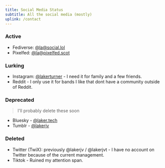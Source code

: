 ```yaml
---
title: Social Media Status
subtitle: All the social media (mostly)
uplink: /contact
---
```


### Active
- Fediverse: [@la@social.lol](https://social.lol/@la)
- Pixelfed: [@la@pixelfed.scot](https://pixelfed.scot/@la)

### Lurking
- Instagram: [@lakerturner](https://instagram.com/lakerturner) - I need it for family and a few friends.
- Reddit - I only use it for bands I like that dont have a community outside of Reddit.

### Deprecated
> I'll probably delete these soon
- Bluesky - [@laker.tech](https://bsky.app/profile/laker.tech)
- Tumblr - [@lakerjv](https:lakerjv.tumblr.com)

### Deleted
- Twitter (TwiX): previously @lakerjv / @lakerjvt - I have no account on Twitter because of the current management.
- Tiktok - Ruined my attention span.
